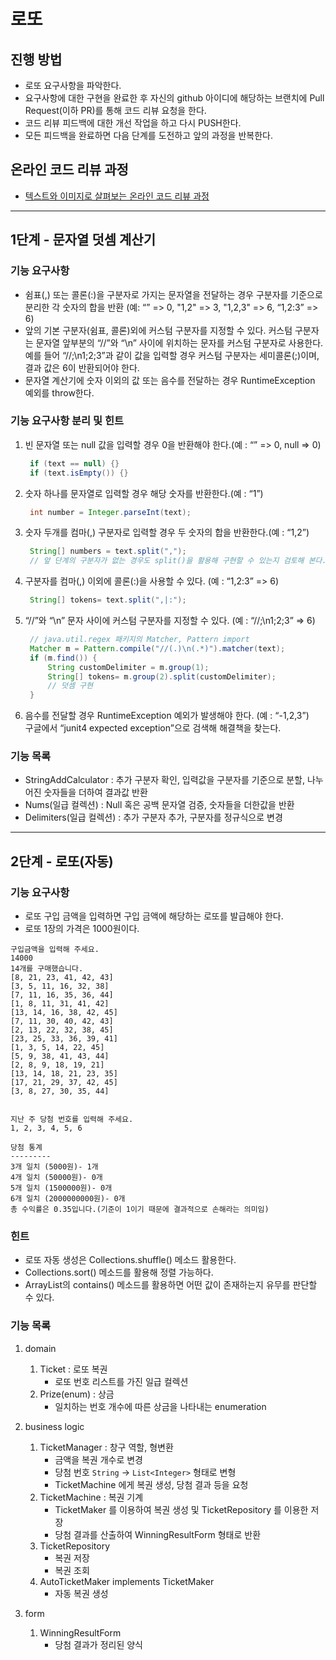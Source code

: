 # 로또
## 진행 방법
* 로또 요구사항을 파악한다.
* 요구사항에 대한 구현을 완료한 후 자신의 github 아이디에 해당하는 브랜치에 Pull Request(이하 PR)를 통해 코드 리뷰 요청을 한다.
* 코드 리뷰 피드백에 대한 개선 작업을 하고 다시 PUSH한다.
* 모든 피드백을 완료하면 다음 단계를 도전하고 앞의 과정을 반복한다.

## 온라인 코드 리뷰 과정
* [텍스트와 이미지로 살펴보는 온라인 코드 리뷰 과정](https://github.com/next-step/nextstep-docs/tree/master/codereview)

--------

## 1단계 - 문자열 덧셈 계산기
### 기능 요구사항
- 쉼표(,) 또는 콜론(:)을 구분자로 가지는 문자열을 전달하는 경우 구분자를 기준으로 분리한 각 숫자의 합을 반환 (예: “” => 0, "1,2" => 3, "1,2,3" => 6, “1,2:3” => 6)
- 앞의 기본 구분자(쉼표, 콜론)외에 커스텀 구분자를 지정할 수 있다. 커스텀 구분자는 문자열 앞부분의 “//”와 “\n” 사이에 위치하는 문자를 커스텀 구분자로 사용한다. 예를 들어 “//;\n1;2;3”과 같이 값을 입력할 경우 커스텀 구분자는 세미콜론(;)이며, 결과 값은 6이 반환되어야 한다.
- 문자열 계산기에 숫자 이외의 값 또는 음수를 전달하는 경우 RuntimeException 예외를 throw한다.

### 기능 요구사항 분리 및 힌트
1. 빈 문자열 또는 null 값을 입력할 경우 0을 반환해야 한다.(예 : “” => 0, null => 0)  
   ```java
    if (text == null) {}  
    if (text.isEmpty()) {}
   ```
2. 숫자 하나를 문자열로 입력할 경우 해당 숫자를 반환한다.(예 : “1”)
   ```java
    int number = Integer.parseInt(text);
   ```
3. 숫자 두개를 컴마(,) 구분자로 입력할 경우 두 숫자의 합을 반환한다.(예 : “1,2”)
   ```java
    String[] numbers = text.split(",");
    // 앞 단계의 구분자가 없는 경우도 split()을 활용해 구현할 수 있는지 검토해 본다.
   ```
4. 구분자를 컴마(,) 이외에 콜론(:)을 사용할 수 있다. (예 : “1,2:3” => 6)
   ```java
    String[] tokens= text.split(",|:");
   ```
5. “//”와 “\n” 문자 사이에 커스텀 구분자를 지정할 수 있다. (예 : “//;\n1;2;3” => 6)
   ```java
    // java.util.regex 패키지의 Matcher, Pattern import
    Matcher m = Pattern.compile("//(.)\n(.*)").matcher(text);
    if (m.find()) {
        String customDelimiter = m.group(1);
        String[] tokens= m.group(2).split(customDelimiter);
        // 덧셈 구현
    }
   ```
6. 음수를 전달할 경우 RuntimeException 예외가 발생해야 한다. (예 : “-1,2,3”)  
   구글에서 “junit4 expected exception”으로 검색해 해결책을 찾는다.

### 기능 목록
- StringAddCalculator : 추가 구분자 확인, 입력값을 구분자를 기준으로 분할, 나누어진 숫자들을 더하여 결과값 반환
- Nums(일급 컬렉션) : Null 혹은 공백 문자열 검증, 숫자들을 더한값을 반환
- Delimiters(일급 컬렉션) : 추가 구분자 추가, 구분자를 정규식으로 변경

--------

## 2단계 - 로또(자동)
### 기능 요구사항
- 로또 구입 금액을 입력하면 구입 금액에 해당하는 로또를 발급해야 한다.
- 로또 1장의 가격은 1000원이다.

```
구입금액을 입력해 주세요.
14000
14개를 구매했습니다.
[8, 21, 23, 41, 42, 43]
[3, 5, 11, 16, 32, 38]
[7, 11, 16, 35, 36, 44]
[1, 8, 11, 31, 41, 42]
[13, 14, 16, 38, 42, 45]
[7, 11, 30, 40, 42, 43]
[2, 13, 22, 32, 38, 45]
[23, 25, 33, 36, 39, 41]
[1, 3, 5, 14, 22, 45]
[5, 9, 38, 41, 43, 44]
[2, 8, 9, 18, 19, 21]
[13, 14, 18, 21, 23, 35]
[17, 21, 29, 37, 42, 45]
[3, 8, 27, 30, 35, 44]


지난 주 당첨 번호를 입력해 주세요.  
1, 2, 3, 4, 5, 6

당첨 통계
---------
3개 일치 (5000원)- 1개
4개 일치 (50000원)- 0개
5개 일치 (1500000원)- 0개
6개 일치 (2000000000원)- 0개
총 수익률은 0.35입니다.(기준이 1이기 때문에 결과적으로 손해라는 의미임)
```

### 힌트
- 로또 자동 생성은 Collections.shuffle() 메소드 활용한다.
- Collections.sort() 메소드를 활용해 정렬 가능하다.
- ArrayList의 contains() 메소드를 활용하면 어떤 값이 존재하는지 유무를 판단할 수 있다.

### 기능 목록
1. domain
   1. Ticket : 로또 복권
      - 로또 번호 리스트를 가진 일급 컬렉션
   2. Prize(enum) : 상금
      - 일치하는 번호 개수에 따른 상금을 나타내는 enumeration
   
2. business logic
   1. TicketManager : 창구 역할, 형변환
      - 금액을 복권 개수로 변경
      - 당첨 번호 `String` -> `List<Integer>` 형태로 변형
      - TicketMachine 에게 복권 생성, 당첨 결과 등을 요청
   2. TicketMachine : 복권 기계
      - TicketMaker 를 이용하여 복권 생성 및 TicketRepository 를 이용한 저장
      - 당첨 결과를 산출하여 WinningResultForm 형태로 반환
   3. TicketRepository
      - 복권 저장
      - 복권 조회
   4. AutoTicketMaker implements TicketMaker
      - 자동 복권 생성
   
3. form
   1. WinningResultForm
      - 당첨 결과가 정리된 양식

